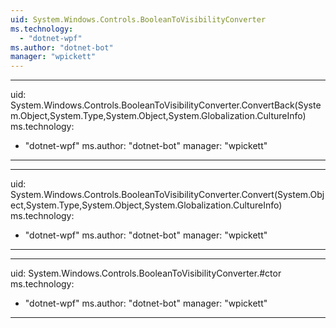 ```yaml
---
uid: System.Windows.Controls.BooleanToVisibilityConverter
ms.technology: 
  - "dotnet-wpf"
ms.author: "dotnet-bot"
manager: "wpickett"
---
```


---
uid: System.Windows.Controls.BooleanToVisibilityConverter.ConvertBack(System.Object,System.Type,System.Object,System.Globalization.CultureInfo)
ms.technology: 
  - "dotnet-wpf"
ms.author: "dotnet-bot"
manager: "wpickett"
---

---
uid: System.Windows.Controls.BooleanToVisibilityConverter.Convert(System.Object,System.Type,System.Object,System.Globalization.CultureInfo)
ms.technology: 
  - "dotnet-wpf"
ms.author: "dotnet-bot"
manager: "wpickett"
---

---
uid: System.Windows.Controls.BooleanToVisibilityConverter.#ctor
ms.technology: 
  - "dotnet-wpf"
ms.author: "dotnet-bot"
manager: "wpickett"
---
